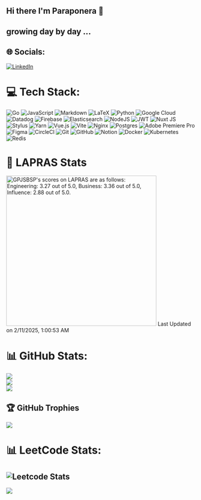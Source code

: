 ## Hi there I'm Paraponera 👋

## growing day by day ... 

## 🌐 Socials:
[![LinkedIn](https://img.shields.io/badge/LinkedIn-%230077B5.svg?logo=linkedin&logoColor=white)](https://linkedin.com/in/isshin-funada-041b66222) 

# 💻 Tech Stack:
![Go](https://img.shields.io/badge/go-%2300ADD8.svg?style=for-the-badge&logo=go&logoColor=white) ![JavaScript](https://img.shields.io/badge/javascript-%23323330.svg?style=for-the-badge&logo=javascript&logoColor=%23F7DF1E) ![Markdown](https://img.shields.io/badge/markdown-%23000000.svg?style=for-the-badge&logo=markdown&logoColor=white) ![LaTeX](https://img.shields.io/badge/latex-%23008080.svg?style=for-the-badge&logo=latex&logoColor=white) ![Python](https://img.shields.io/badge/python-3670A0?style=for-the-badge&logo=python&logoColor=ffdd54) ![Google Cloud](https://img.shields.io/badge/GoogleCloud-%234285F4.svg?style=for-the-badge&logo=google-cloud&logoColor=white) ![Datadog](https://img.shields.io/badge/datadog-%23632CA6.svg?style=for-the-badge&logo=datadog&logoColor=white) ![Firebase](https://img.shields.io/badge/firebase-%23039BE5.svg?style=for-the-badge&logo=firebase) ![Elasticsearch](https://img.shields.io/badge/elasticsearch-%230377CC.svg?style=for-the-badge&logo=elasticsearch&logoColor=white) ![NodeJS](https://img.shields.io/badge/node.js-6DA55F?style=for-the-badge&logo=node.js&logoColor=white) ![JWT](https://img.shields.io/badge/JWT-black?style=for-the-badge&logo=JSON%20web%20tokens) ![Nuxt JS](https://img.shields.io/badge/Nuxt-002E3B?style=for-the-badge&logo=nuxt.js&logoColor=#00DC82) ![Stylus](https://img.shields.io/badge/stylus-%23ff6347.svg?style=for-the-badge&logo=stylus&logoColor=white) ![Yarn](https://img.shields.io/badge/yarn-%232C8EBB.svg?style=for-the-badge&logo=yarn&logoColor=white) ![Vue.js](https://img.shields.io/badge/vue.js-%2335495e.svg?style=for-the-badge&logo=vuedotjs&logoColor=%234FC08D) ![Vite](https://img.shields.io/badge/vite-%23646CFF.svg?style=for-the-badge&logo=vite&logoColor=white) ![Nginx](https://img.shields.io/badge/nginx-%23009639.svg?style=for-the-badge&logo=nginx&logoColor=white) ![Postgres](https://img.shields.io/badge/postgres-%23316192.svg?style=for-the-badge&logo=postgresql&logoColor=white) ![Adobe Premiere Pro](https://img.shields.io/badge/Adobe%20Premiere%20Pro-9999FF.svg?style=for-the-badge&logo=Adobe%20Premiere%20Pro&logoColor=white) ![Figma](https://img.shields.io/badge/figma-%23F24E1E.svg?style=for-the-badge&logo=figma&logoColor=white) ![CircleCI](https://img.shields.io/badge/circleci-%23161616.svg?style=for-the-badge&logo=circleci&logoColor=white) ![Git](https://img.shields.io/badge/git-%23F05033.svg?style=for-the-badge&logo=git&logoColor=white) ![GitHub](https://img.shields.io/badge/github-%23121011.svg?style=for-the-badge&logo=github&logoColor=white) ![Notion](https://img.shields.io/badge/Notion-%23000000.svg?style=for-the-badge&logo=notion&logoColor=white) ![Docker](https://img.shields.io/badge/docker-%230db7ed.svg?style=for-the-badge&logo=docker&logoColor=white) ![Kubernetes](https://img.shields.io/badge/kubernetes-%23326ce5.svg?style=for-the-badge&logo=kubernetes&logoColor=white) ![Redis](https://img.shields.io/badge/redis-%23DD0031.svg?style=for-the-badge&logo=redis&logoColor=white)
# 🤖 LAPRAS Stats
<!--START_SECTION:lapras-card-->
<p ><a href="https://lapras.com/public/GPJSBSP" target="_blank" rel="noopener noreferrer"><img alt="GPJSBSP's scores on LAPRAS are as follows: Engineering: 3.27 out of 5.0, Business: 3.36 out of 5.0, Influence: 2.88 out of 5.0." src="https://lapras-card-generator.vercel.app/api/svg?e=3.27&b=3.36&i=2.88&b1=%23000000&b2=%2303ffbf&i1=%2379bd14&i2=%23cccccc&l=en" width="400" ></a>  
Last Updated on 2/11/2025, 1:00:53 AM</p>
<!--END_SECTION:lapras-card-->

# 📊 GitHub Stats:
![](https://github-readme-stats.vercel.app/api?username=Isshinfunada&theme=dark&hide_border=false&include_all_commits=false&count_private=true)<br/>
![](https://github-readme-streak-stats.herokuapp.com/?user=Isshinfunada&theme=react&hide_border=false)<br/>
![](https://github-readme-stats.vercel.app/api/top-langs/?username=Isshinfunada&theme=react&hide_border=false&include_all_commits=true&count_private=true&layout=compact)
## 🏆 GitHub Trophies
![](https://github-profile-trophy.vercel.app/?username=Isshinfunada&theme=nord&no-frame=false&no-bg=false&margin-w=4)
# 📊 LeetCode Stats:
![Leetcode Stats](https://leetcard.jacoblin.cool/isshinfunada)
---
[![](https://visitcount.itsvg.in/api?id=Isshinfunada&icon=0&color=0)](https://visitcount.itsvg.in)
